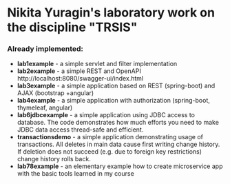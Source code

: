 # Nikita Yuragin's laboratory work on the discipline "TRSIS"

### Already implemented: 
 - **lab1example**          - a simple servlet and filter implementation
 - **lab2example**          - a simple REST and OpenAPI http://localhost:8080/swagger-ui/index.html
 - **lab3example**          - a simple application based on REST (spring-boot) and AJAX (bootstrap +angular)
 - **lab4example**          - a simple application with authorization (spring-boot, thymeleaf, angular)
 - **lab6jdbcexample**      - a simple application using JDBC access to database. The code demonstrates how much efforts you need to make JDBC data access thread-safe and efficient.
 - **transactionsdemo**     - a simple application demonstrating usage of transactions. All deletes in main data cause first writing change history. If deletion does not succeed (e.g. due to foreign key restrictions) change history rolls back.
 - **lab78example**         - an elementary example how to create microservice app with the basic tools learned in my course

